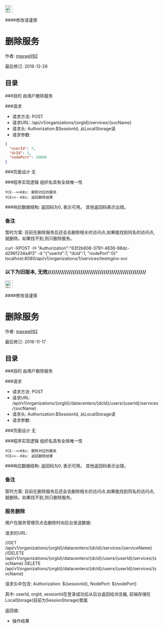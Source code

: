 <img src="http://kubernetes.io/kubernetes/img/warning.png" alt="WARNING" width="25" height="25"> 

####修改请谨慎

删除服务
==============

作者: [maxwell92](https://github.com/maxwell92)

最后修订: 2016-12-26

目录
--------------
###目的
由用户删除服务


###请求

* 请求方法: POST
* 请求URL: /api/v1/organizations/{orgId}/services/{svcName}
* 请求头: Authorization:$SessionId, 从LocalStorage读  
* 请求参数: 

```json
{
  "userId": 7,
  "dcId": 1,
  "nodePort": 30000
}
```



###页面设计 
无


###程序实现逻辑
组织名具有全局唯一性
```Title: 检查组织重名
YCE-->>K8s: 删除对应的服务
YCE<<--K8s: 返回删除结果
```


###响应数据结构: 
返回码为0, 表示可用。
其他返回码表示出错。


### 备注
暂时方案: 目前在删除服务后还会去删除相关的访问点,如果能找到同名的访问点,就删除。如果找不到,则只删除服务。

curl -XPOST -H "Authorization":"63f2b808-3791-4836-88dc-d296f234a4f3" -d "{\"userId\":7, \"dcId\":1, \"nodePort\":0}" localhost:8080/api/v1/organizations/1/services/testnginx-svc


### 以下为旧版本, 无效///////////////////////////////////////////////////

<img src="http://kubernetes.io/kubernetes/img/warning.png" alt="WARNING" width="25" height="25"> 

####修改请谨慎

删除服务
==============

作者: [maxwell92](https://github.com/maxwell92)

最后修订: 2016-11-17

目录
--------------
###目的
由用户删除服务


###请求

* 请求方法: POST
* 请求URL: /api/v1/organizations/{orgId}/datacenters/{dcId}/users/{userId}/services/{svcName}
* 请求头: Authorization:$SessionId, 从LocalStorage读  
* 请求参数: 



###页面设计 
无


###程序实现逻辑
组织名具有全局唯一性
```Title: 检查组织重名
YCE-->>K8s: 删除对应的服务
YCE<<--K8s: 返回删除结果
```


###响应数据结构: 
返回码为0, 表示可用。
其他返回码表示出错。


### 备注
暂时方案: 目前在删除服务后还会去删除相关的访问点,如果能找到同名的访问点,就删除。如果找不到,则只删除服务。



### 服务删除

用户在服务管理页点击删除时向后台发送数据:

请求的URL:

//GET /api/v1/organizations/{orgId}/datacenters/{dcId}/services/{serviceName}
//DELETE /api/v1/organizations/{orgId}/datacenters/{dcId}/users/{userId}/services/{svcName}
DELETE /api/v1/organizations/{orgId}/datacenters/{dcId}/users/{userId}/services/{svcName}

请求头中包含: Authorization: ${sessionId}, NodePort: ${nodePort}

其中: userId, orgId, sessionId在登录成功后从后台返回给浏览器, 前端存储在LocalStorage(目前为SessionStorage)里面


返回值:

* 操作结果

